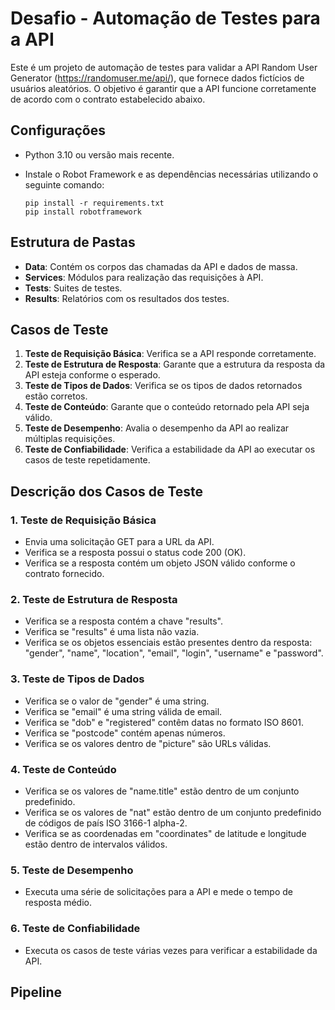 # Desafio - Automação de Testes para a API

Este é um projeto de automação de testes para validar a API Random User Generator (https://randomuser.me/api/), que fornece dados fictícios de usuários aleatórios. O objetivo é garantir que a API funcione corretamente de acordo com o contrato estabelecido abaixo.

## Configurações

- Python 3.10 ou versão mais recente.
- Instale o Robot Framework e as dependências necessárias utilizando o seguinte comando:

    ```
    pip install -r requirements.txt
    pip install robotframework
    ```

## Estrutura de Pastas

- **Data**: Contém os corpos das chamadas da API e dados de massa.
- **Services**: Módulos para realização das requisições à API.
- **Tests**: Suites de testes.
- **Results**: Relatórios com os resultados dos testes.

## Casos de Teste

1. **Teste de Requisição Básica**: Verifica se a API responde corretamente.
2. **Teste de Estrutura de Resposta**: Garante que a estrutura da resposta da API esteja conforme o esperado.
3. **Teste de Tipos de Dados**: Verifica se os tipos de dados retornados estão corretos.
4. **Teste de Conteúdo**: Garante que o conteúdo retornado pela API seja válido.
5. **Teste de Desempenho**: Avalia o desempenho da API ao realizar múltiplas requisições.
6. **Teste de Confiabilidade**: Verifica a estabilidade da API ao executar os casos de teste repetidamente.

## Descrição dos Casos de Teste

### 1. Teste de Requisição Básica

- Envia uma solicitação GET para a URL da API.
- Verifica se a resposta possui o status code 200 (OK).
- Verifica se a resposta contém um objeto JSON válido conforme o contrato fornecido.

### 2. Teste de Estrutura de Resposta

- Verifica se a resposta contém a chave "results".
- Verifica se "results" é uma lista não vazia.
- Verifica se os objetos essenciais estão presentes dentro da resposta: "gender", "name", "location", "email", "login", "username" e "password".

### 3. Teste de Tipos de Dados

- Verifica se o valor de "gender" é uma string.
- Verifica se "email" é uma string válida de email.
- Verifica se "dob" e "registered" contêm datas no formato ISO 8601.
- Verifica se "postcode" contém apenas números.
- Verifica se os valores dentro de "picture" são URLs válidas.

### 4. Teste de Conteúdo

- Verifica se os valores de "name.title" estão dentro de um conjunto predefinido.
- Verifica se os valores de "nat" estão dentro de um conjunto predefinido de códigos de país ISO 3166-1 alpha-2.
- Verifica se as coordenadas em "coordinates" de latitude e longitude estão dentro de intervalos válidos.

### 5. Teste de Desempenho

- Executa uma série de solicitações para a API e mede o tempo de resposta médio.

### 6. Teste de Confiabilidade

- Executa os casos de teste várias vezes para verificar a estabilidade da API.

## Pipeline
